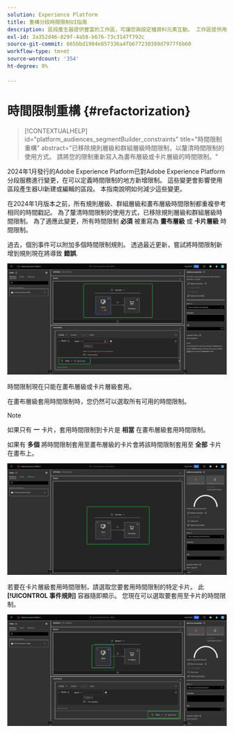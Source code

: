 ```yaml
---
solution: Experience Platform
title: 重構分段時間限制UI指南
description: 區段產生器提供豐富的工作區，可讓您與設定檔資料元素互動。 工作區提供用於建置和編輯規則的直覺式控制項，例如用來表示資料屬性的拖放圖磚。
exl-id: 3a352d46-829f-4a58-b676-73c3147f792c
source-git-commit: 665bbd1904e857336a4fb677230389d7977f6b60
workflow-type: tm+mt
source-wordcount: '354'
ht-degree: 0%

---
```


# 時間限制重構 {#refactorization}

>[!CONTEXTUALHELP]
>id="platform_audiences_segmentBuilder_constraints"
>title="時間限制重構"
>abstract="已移除規則層級和群組層級時間限制，以釐清時間限制的使用方式。 請將您的限制重新寫入為畫布層級或卡片層級的時間限制。"

2024年1月發行的Adobe Experience Platform已對Adobe Experience Platform分段服務進行變更，在可以定義時間限制的地方新增限制。 這些變更會影響使用區段產生器UI新建或編輯的區段。 本指南說明如何減少這些變更。

在2024年1月版本之前，所有規則層級、群組層級和畫布層級時間限制都重複參考相同的時間戳記。 為了釐清時間限制的使用方式，已移除規則層級和群組層級時間限制。 為了適應此變更，所有時間限制 **必須** 被重寫為 **畫布層級** 或 **卡片層級** 時間限制。

過去，個別事件可以附加多個時間限制規則。 透過最近更新，嘗試將時間限制新增到規則現在將導致 **錯誤**.

![規則層級時間限制會反白顯示。 隨後發生的錯誤也會反白顯示。 ](../images/ui/segment-refactoring/rule-time-constraint.png)

時間限制現在只能在畫布層級或卡片層級套用。

在畫布層級套用時間限制時，您仍然可以選取所有可用的時間限制。

>[!NOTE]
>
>如果只有 **一** 卡片，套用時間限制到卡片是 **相當** 在畫布層級套用時間限制。
>
>如果有 **多個** 將時間限制套用至畫布層級的卡片會將該時間限制套用至 **全部** 卡片在畫布上。

![畫布層級時間限制會反白顯示。](../images/ui/segment-refactoring/canvas-time-constraint.png)

若要在卡片層級套用時間限制，請選取您要套用時間限制的特定卡片。 此 **[!UICONTROL 事件規則]** 容器隨即顯示。 您現在可以選取要套用至卡片的時間限制。

![卡片層級時間限制會反白顯示。](../images/ui/segment-refactoring/card-time-constraint.png)
